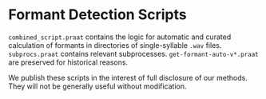# Formant Detection Scripts

`combined_script.praat` contains the logic for automatic and curated
calculation of formants in directories of single-syllable `.wav` files.
`subprocs.praat` contains relevant subprocesses. `get-formant-auto-v*.praat`
are preserved for historical reasons.

We publish these scripts in the interest of full disclosure of our methods.
They will not be generally useful without modification.
